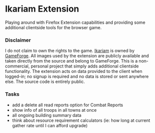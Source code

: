 Ikariam Extension
=================

Playing around with Firefox Extension capabilities and providing some additional clientside tools for the browser game.

### Disclaimer

I do not claim to own the rights to the game. [Ikariam](https://gameforge.com/play/ikariam) is owned by [GameForge](https://gameforge.com/). All images used by the extension are publicly available and taken directly from the source and belong to GameForge. This is a non-commercial, personal project that simply adds additional clientside functionality. The extension acts on data provided to the client when logged-in; no signup is required and no data is stored or sent anywhere else. The source code is entirely public.

### Tasks

 - add a delete all read reports option for Combat Reports
 - show info of all troops in all towns at once
 - all ongoing building summary data
 - think about resource requirement calculators (ie: how long at current gather rate until I can afford upgrade)